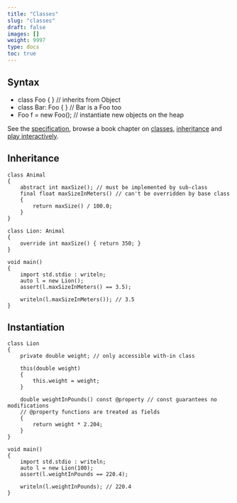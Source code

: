 ```yaml
---
title: "Classes"
slug: "classes"
draft: false
images: []
weight: 9997
type: docs
toc: true
---
```


## Syntax
- class Foo { } // inherits from Object
- class Bar: Foo { } // Bar is a Foo too
- Foo f = new Foo(); // instantiate new objects on the heap

See the [specification](https://dlang.org/spec/class.html), browse a book chapter on [classes](http://ddili.org/ders/d.en/class.html), [inheritance](http://ddili.org/ders/d.en/inheritance.html) and
[play interactively](http://tour.dlang.io/tour/en/basics/classes).

## Inheritance
<!-- language: lang-d -->

    class Animal
    {
        abstract int maxSize(); // must be implemented by sub-class
        final float maxSizeInMeters() // can't be overridden by base class
        {
            return maxSize() / 100.0;
        }
    }

    class Lion: Animal
    {
        override int maxSize() { return 350; }
    }

    void main()
    {
        import std.stdio : writeln;
        auto l = new Lion();
        assert(l.maxSizeInMeters() == 3.5);

        writeln(l.maxSizeInMeters()); // 3.5
    }

## Instantiation
<!-- language: lang-d -->

    class Lion
    {
        private double weight; // only accessible with-in class

        this(double weight)
        {
            this.weight = weight;
        }

        double weightInPounds() const @property // const guarantees no modifications
        // @property functions are treated as fields
        {
            return weight * 2.204;
        }
    }

    void main()
    {
        import std.stdio : writeln;
        auto l = new Lion(100);
        assert(l.weightInPounds == 220.4);

        writeln(l.weightInPounds); // 220.4
    }

